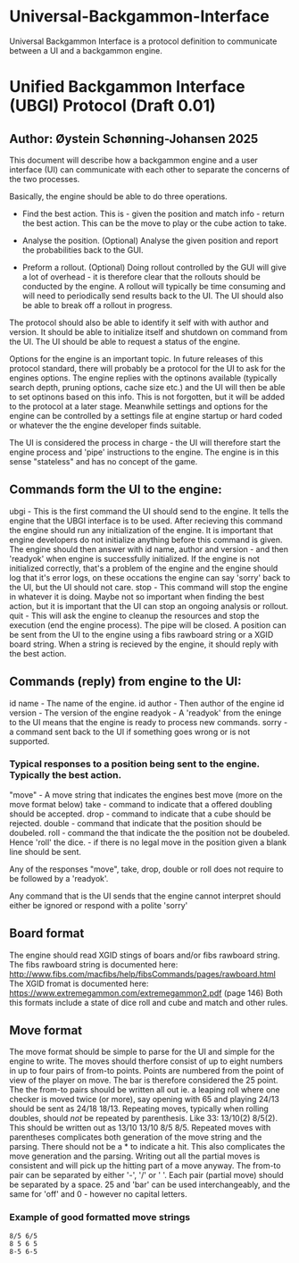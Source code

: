 # Universal-Backgammon-Interface
Universal Backgammon Interface is a protocol definition to communicate between a UI and a backgammon engine.
# Unified Backgammon Interface (UBGI) Protocol (Draft 0.01)
## Author: Øystein Schønning-Johansen 2025

This document will describe how a backgammon engine and a user interface (UI) can communicate with each other to separate the concerns of the two processes.

Basically, the engine should be able to do three operations.

  * Find the best action.
    This is - given the position and match info - return the best action. This can be the move to play or the cube action to take.

  * Analyse the position. (Optional)
        Analyse the given position and report the probabilities back to the GUI.

  * Preform a rollout. (Optional)
        Doing rollout controlled by the GUI will give a lot of overhead - it is therefore clear that the rollouts should be conducted by the engine.
        A rollout will typically be time consuming and will need to periodically send results back to the UI. The UI should also be able to break off
        a rollout in progress.

The protocol should also be able to identify it self with with author and version. It should be able to initialize itself and shutdown on command from the UI.
The UI should be able to request a status of the engine.

Options for the engine is an important topic. In future releases of this protocol standard, there will probably be a protocol for the UI to ask
for the engines options. The engine replies with the optinons available (typically search depth, pruning options, cache size etc.) and the UI will then be
able to set optinons based on this info. This is not forgotten, but it will be added to the protocol at a later stage. Meanwhile settings and
options for the engine can be controlled by a settings file at engine startup or hard coded or whatever the the engine developer finds suitable.

The UI is considered the process in charge - the UI will therefore start the engine process and 'pipe' instructions to the engine. The engine is in this
sense "stateless" and has no concept of the game.

## Commands form the UI to the engine:

ubgi -  This is the first command the UI should send to the engine. It tells the engine that the UBGI interface is to be used. After recieving this
                command the engine should run any initialization of the engine. It is important that engine developers do not initialize anything before
                this command is given. The engine should then answer with id name, author and version - and then 'readyok' when engine is successfully
                initialized. If the engine is not initialized correctly, that's a problem of the engine and the engine should log that it's error logs,
                on these occations the engine can say 'sorry' back to the UI, but the UI should not care.
stop -  This command will stop the engine in whatever it is doing. Maybe not so important when finding the best action, but it is important that
                the UI can stop an ongoing analysis or rollout.
quit -  This will ask the engine to cleanup the resources and stop the execution (end the engine process). The pipe will be closed.
<pos>   A position can be sent from the UI to the engine using a fibs rawboard string or a XGID board string. When a string is recieved by
                the engine, it should reply with the best action.

## Commands (reply) from engine to the UI:

id name <string> - The name of the engine.
id author <string> - Then author of the engine
id version <string> - The version of the engine
readyok - A 'readyok' from the eninge to the UI means that the engine is ready to process new commands.
sorry - a command sent back to the UI if something goes wrong or is not supported.

### Typical responses to a position being sent to the engine. Typically the best action.
"move" - A move string that indicates the engines best move (more on the move format below)
take - command to indicate that a offered doubling should be accepted.
drop - command to indicate that a cube should be rejected.
double - command that indicate that the position should be doubeled.
roll - command the that indicate the the position not be doubeled. Hence 'roll' the dice.
<blank> - if there is no legal move in the position given a blank line should be sent.

Any of the responses "move", take, drop, double or roll does not require to be followed by a 'readyok'.

Any command that is the UI sends that the engine cannot interpret should either be ignored or respond with a polite 'sorry'

## Board format
The engine should read XGID stings of boars and/or fibs rawboard string.
The fibs rawboard string is documented here:
http://www.fibs.com/macfibs/help/fibsCommands/pages/rawboard.html
The XGID fromat is documented here:
https://www.extremegammon.com/extremegammon2.pdf (page 146)
Both this formats include a state of dice roll and cube and match and other rules.

## Move format
The move format should be simple to parse for the UI and simple for the engine to write. The moves should therfore consist of up to
eight numbers in up to four pairs of from-to points. Points are numbered from the point of view of the player on move. The bar is
therefore considered the 25 point. The the from-to pairs should be written all out ie. a leaping roll where one checker is moved
twice (or more), say opening with 65 and playing 24/13 should be sent as 24/18 18/13. Repeating moves, typically when rolling
doubles, should *not* be repeated by parenthesis. Like 33: 13/10(2) 8/5(2). This should be written out as 13/10 13/10 8/5 8/5.
Repeated moves with parentheses complicates both generation of the move string and the parsing. There should not be a * to
indicate a hit. This also complicates the move generation and the parsing. Writing out all the partial moves is consistent
and will pick up the hitting part of a move anyway. The from-to pair can be separated by either '-', '/' or ' '. Each pair
(partial move) should be separated by a space. 25 and 'bar' can be used interchangeably, and the same for 'off' and 0 - however
no capital letters.

### Example of good formatted move strings
    8/5 6/5
    8 5 6 5
    8-5 6-5
